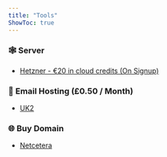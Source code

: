 ```yaml
---
title: "Tools"
ShowToc: true
---
```


### 🕸️ Server
- [Hetzner - €⁠20 in cloud credits (On Signup)](https://hetzner.cloud/?ref=BF40xGxDQW0r)
### 📧 Email Hosting (£0.50 / Month)
- [UK2](https://www.uk2.net/email-hosting/)
### 🌐 Buy Domain
- [Netcetera](https://netcetera.uk/domains/)